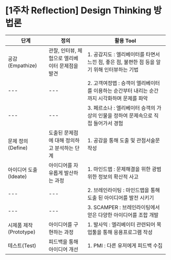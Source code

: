 # [1주차 Reflection] Design Thinking 방법론

단계|정의|활용 Tool
---|---|---|
공감(Empathize)|관찰, 인터뷰, 체험으로 엘리베이터 문제점을 발견|1. 공감지도 : 엘리베이터를 타면서 느낀 점, 좋은 점, 불편한 점 등을 알기 위해 인터뷰하는 기법|
---|---|2. 고객여정맵 : 승객이 엘리베이터를 이용하는 순간부터 내리는 순간까지 시각화하며 문제를 파악
---|---|3. 페르소나 : 엘리베이터 승객의 가상의 인물을 정하여 문제속으로 직접 들어가서 경험
문제 정의(Define)|도출된 문제점에 대해 정의하고 분석하는 단계|1. 공감을 통해 도출 및 관점서술문 작성|
아이디어 도출(Ideate)|아이디어를 자유롭게 발산하는 과정|1. 마인드맵 : 문제해결을 위한 광범위한 정보의 확산적 사고|
---|---|2. 브레인라이팅 : 마인드맵을 통해 도출 된 아이디어를 발전 시키기|
---|---|3. SCAMPER : 브레인라이팅에서 얻은 다양한 아이디어를 조합 개발|
시제품 제작(Prototype)|아이디어를 구현하는 과정|1. 발사믹 : 엘리베이터 관련되어 목업툴을 통해 응용프로그램 작성|
테스트(Test)|피드백을 통해 아이디어 개선|1. PMI : 다른 유저에게 피드백 수집|
